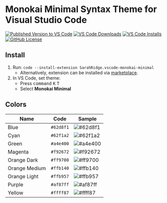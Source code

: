 # Monokai Minimal Syntax Theme for Visual Studio Code
[![Published Version to VS Code](https://img.shields.io/visual-studio-marketplace/v/SarahRidge.vscode-monokai-minimal)](https://marketplace.visualstudio.com/items?itemName=SarahRidge.vscode-monokai-minimal)
[![VS Code Downloads](https://img.shields.io/visual-studio-marketplace/d/SarahRidge.vscode-monokai-minimal)](https://marketplace.visualstudio.com/items?itemName=SarahRidge.vscode-monokai-minimal)
[![VS Code Installs](https://img.shields.io/visual-studio-marketplace/i/SarahRidge.vscode-monokai-minimal)](https://marketplace.visualstudio.com/items?itemName=SarahRidge.vscode-monokai-minimal)
[![GitHub License](https://img.shields.io/github/license/smridge/vscode-monokai-minimal.svg)](https://github.com/smridge/vscode-monokai-minimal/blob/master/LICENSE)

## Install
1. Run: `code --install-extension SarahRidge.vscode-monokai-minimal`
    - Alternatively, extension can be installed via  [marketplace](https://marketplace.visualstudio.com/items?itemName=SarahRidge.vscode-monokai-minimal).
2. In VS Code, set theme:
    - Press <kbd>command</kbd> <kbd>K</kbd> <kbd>T</kbd>
    - Select **Monokai Minimal**

## Colors
| Name          | Code      | Sample
|---------------|-----------|------------------------------------------------------------
| Blue          | `#62d8f1` |![#62d8f1](https://placehold.it/100x40/62d8f1/000000?text=+)
| Cyan          | `#62f1a2` |![#62f1a2](https://placehold.it/100x40/62f1a2/000000?text=+)
| Green         | `#a4e400` |![#a4e400](https://placehold.it/100x40/a4e400/000000?text=+)
| Magenta       | `#f92672` |![#f92672](https://placehold.it/100x40/f92672/000000?text=+)
| Orange Dark   | `#ff9700` |![#ff9700](https://placehold.it/100x40/ff9700/000000?text=+)
| Orange Medium | `#ffb140` |![#ffb140](https://placehold.it/100x40/ffb140/000000?text=+)
| Orange Light  | `#ffb957` |![#ffb957](https://placehold.it/100x40/ffb957/000000?text=+)
| Purple        | `#af87ff` |![#af87ff](https://placehold.it/100x40/af87ff/000000?text=+)
| Yellow        | `#ffff87` |![#ffff87](https://placehold.it/100x40/ffff87/111111?text=+)
